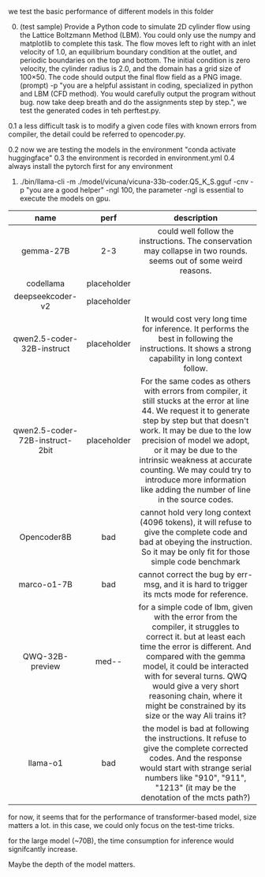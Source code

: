 we test the basic performance of different models in this folder

0. (test sample) Provide a Python code to simulate 2D cylinder flow using the Lattice Boltzmann Method (LBM). You could only use the numpy and matplotlib to complete this task. The flow moves left to right with an inlet velocity of 1.0, an equilibrium boundary condition at the outlet, and periodic boundaries on the top and bottom. The initial condition is zero velocity, the cylinder radius is 2.0, and the domain has a grid size of 100×50. The code should output the final flow field as a PNG image.
(prompt) -p "you are a helpful assistant in coding, specialized in python and LBM (CFD method). You would carefully output the program without bug. now take deep breath and do the assignments step by step.", we test the generated codes in teh perftest.py.

0.1 a less difficult task is to modify a given code files with known errors from compiler, the detail could be referred to opencoder.py.

0.2 now we are testing the models in the environment "conda activate huggingface"
0.3 the environment is recorded in environment.yml
0.4 always install the pytorch first for any environment

1. ./bin/llama-cli -m ./model/vicuna/vicuna-33b-coder.Q5_K_S.gguf -cnv -p "you are a good helper" -ngl 100, the parameter -ngl is essential to execute the models on gpu.

|name|perf|description|
|:---:|:---:|:---:|
|gemma-27B | 2-3 | could well follow the instructions. The conservation may collapse in two rounds. seems out of some weird reasons.|
| codellama | placeholder | |
|deepseekcoder-v2| placeholder ||
|qwen2.5-coder-32B-instruct| placeholder |It would cost very long time for inference. It performs the best in following the instructions. It shows a strong capability in long context follow.|
|qwen2.5-coder-72B-instruct-2bit| placeholder |For the same codes as others with errors from compiler, it still stucks at the error at line 44. We request it to generate step by step but that doesn't work. It may be due to the low precision of model we adopt, or it may be due to the intrinsic weakness at accurate counting. We may could try to introduce more information like adding the number of line in the source codes.|
|Opencoder8B|bad|cannot hold very long context (4096 tokens), it will refuse to give the complete code and bad at obeying the instruction. So it may be only fit for those simple code benchmark|
|marco-o1-7B|bad|cannot correct the bug by err-msg, and it is hard to trigger its mcts mode for reference.|
|QWQ-32B-preview|med--|for a simple code of lbm, given with the error from the compiler, it struggles to correct it. but at least each time the error is different. And compared with the gemma model, it could be interacted with for several turns. QWQ would give a very short reasoning chain, where it might be constrained by its size or the way Ali trains it?|
|llama-o1|bad|the model is bad at following the instructions. It refuse to give the complete corrected codes. And the response would start with strange serial numbers like "910", "911", "1213" (it may be the denotation of the mcts path?)|


for now, it seems that for the performance of transformer-based model, size matters a lot.
in this case, we could only focus on the test-time tricks.

for the large model (~70B), the time consumption for inference would signifcantly increase.

Maybe the depth of the model matters.